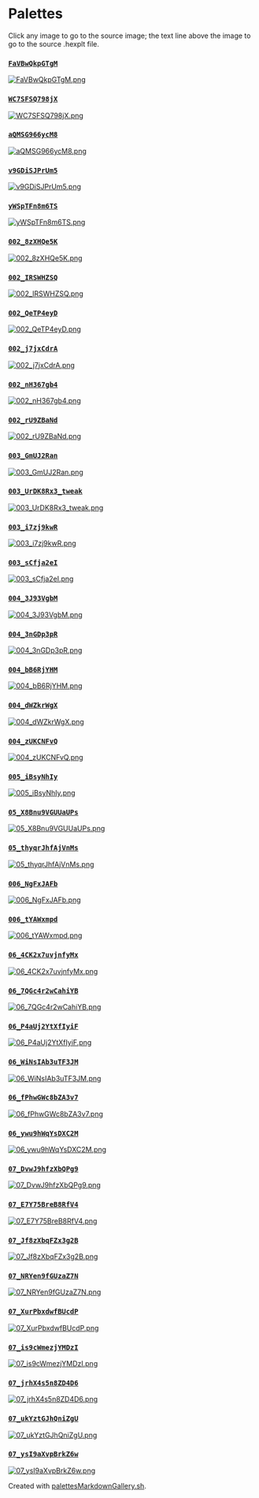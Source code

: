 # Palettes

Click any image to go to the source image; the text line above the image to go to the source .hexplt file.

### [`FaVBwQkpGTgM`](FaVBwQkpGTgM.hexplt)

[ ![FaVBwQkpGTgM.png](FaVBwQkpGTgM.png) ](FaVBwQkpGTgM.png)

### [`WC7SFSQ798jX`](WC7SFSQ798jX.hexplt)

[ ![WC7SFSQ798jX.png](WC7SFSQ798jX.png) ](WC7SFSQ798jX.png)

### [`aQMSG966ycM8`](aQMSG966ycM8.hexplt)

[ ![aQMSG966ycM8.png](aQMSG966ycM8.png) ](aQMSG966ycM8.png)

### [`v9GDiSJPrUm5`](v9GDiSJPrUm5.hexplt)

[ ![v9GDiSJPrUm5.png](v9GDiSJPrUm5.png) ](v9GDiSJPrUm5.png)

### [`yWSpTFn8m6TS`](yWSpTFn8m6TS.hexplt)

[ ![yWSpTFn8m6TS.png](yWSpTFn8m6TS.png) ](yWSpTFn8m6TS.png)

### [`002_8zXHQe5K`](002_8zXHQe5K.hexplt)

[ ![002_8zXHQe5K.png](002_8zXHQe5K.png) ](002_8zXHQe5K.png)

### [`002_IRSWHZSQ`](002_IRSWHZSQ.hexplt)

[ ![002_IRSWHZSQ.png](002_IRSWHZSQ.png) ](002_IRSWHZSQ.png)

### [`002_QeTP4eyD`](002_QeTP4eyD.hexplt)

[ ![002_QeTP4eyD.png](002_QeTP4eyD.png) ](002_QeTP4eyD.png)

### [`002_j7jxCdrA`](002_j7jxCdrA.hexplt)

[ ![002_j7jxCdrA.png](002_j7jxCdrA.png) ](002_j7jxCdrA.png)

### [`002_nH367gb4`](002_nH367gb4.hexplt)

[ ![002_nH367gb4.png](002_nH367gb4.png) ](002_nH367gb4.png)

### [`002_rU9ZBaNd`](002_rU9ZBaNd.hexplt)

[ ![002_rU9ZBaNd.png](002_rU9ZBaNd.png) ](002_rU9ZBaNd.png)

### [`003_GmUJ2Ran`](003_GmUJ2Ran.hexplt)

[ ![003_GmUJ2Ran.png](003_GmUJ2Ran.png) ](003_GmUJ2Ran.png)

### [`003_UrDK8Rx3_tweak`](003_UrDK8Rx3_tweak.hexplt)

[ ![003_UrDK8Rx3_tweak.png](003_UrDK8Rx3_tweak.png) ](003_UrDK8Rx3_tweak.png)

### [`003_i7zj9kwR`](003_i7zj9kwR.hexplt)

[ ![003_i7zj9kwR.png](003_i7zj9kwR.png) ](003_i7zj9kwR.png)

### [`003_sCfja2eI`](003_sCfja2eI.hexplt)

[ ![003_sCfja2eI.png](003_sCfja2eI.png) ](003_sCfja2eI.png)

### [`004_3J93VgbM`](004_3J93VgbM.hexplt)

[ ![004_3J93VgbM.png](004_3J93VgbM.png) ](004_3J93VgbM.png)

### [`004_3nGDp3pR`](004_3nGDp3pR.hexplt)

[ ![004_3nGDp3pR.png](004_3nGDp3pR.png) ](004_3nGDp3pR.png)

### [`004_bB6RjYHM`](004_bB6RjYHM.hexplt)

[ ![004_bB6RjYHM.png](004_bB6RjYHM.png) ](004_bB6RjYHM.png)

### [`004_dWZkrWgX`](004_dWZkrWgX.hexplt)

[ ![004_dWZkrWgX.png](004_dWZkrWgX.png) ](004_dWZkrWgX.png)

### [`004_zUKCNFvQ`](004_zUKCNFvQ.hexplt)

[ ![004_zUKCNFvQ.png](004_zUKCNFvQ.png) ](004_zUKCNFvQ.png)

### [`005_iBsyNhIy`](005_iBsyNhIy.hexplt)

[ ![005_iBsyNhIy.png](005_iBsyNhIy.png) ](005_iBsyNhIy.png)

### [`05_X8Bnu9VGUUaUPs`](05_X8Bnu9VGUUaUPs.hexplt)

[ ![05_X8Bnu9VGUUaUPs.png](05_X8Bnu9VGUUaUPs.png) ](05_X8Bnu9VGUUaUPs.png)

### [`05_thyqrJhfAjVnMs`](05_thyqrJhfAjVnMs.hexplt)

[ ![05_thyqrJhfAjVnMs.png](05_thyqrJhfAjVnMs.png) ](05_thyqrJhfAjVnMs.png)

### [`006_NgFxJAFb`](006_NgFxJAFb.hexplt)

[ ![006_NgFxJAFb.png](006_NgFxJAFb.png) ](006_NgFxJAFb.png)

### [`006_tYAWxmpd`](006_tYAWxmpd.hexplt)

[ ![006_tYAWxmpd.png](006_tYAWxmpd.png) ](006_tYAWxmpd.png)

### [`06_4CK2x7uvjnfyMx`](06_4CK2x7uvjnfyMx.hexplt)

[ ![06_4CK2x7uvjnfyMx.png](06_4CK2x7uvjnfyMx.png) ](06_4CK2x7uvjnfyMx.png)

### [`06_7QGc4r2wCahiYB`](06_7QGc4r2wCahiYB.hexplt)

[ ![06_7QGc4r2wCahiYB.png](06_7QGc4r2wCahiYB.png) ](06_7QGc4r2wCahiYB.png)

### [`06_P4aUj2YtXfIyiF`](06_P4aUj2YtXfIyiF.hexplt)

[ ![06_P4aUj2YtXfIyiF.png](06_P4aUj2YtXfIyiF.png) ](06_P4aUj2YtXfIyiF.png)

### [`06_WiNsIAb3uTF3JM`](06_WiNsIAb3uTF3JM.hexplt)

[ ![06_WiNsIAb3uTF3JM.png](06_WiNsIAb3uTF3JM.png) ](06_WiNsIAb3uTF3JM.png)

### [`06_fPhwGWc8bZA3v7`](06_fPhwGWc8bZA3v7.hexplt)

[ ![06_fPhwGWc8bZA3v7.png](06_fPhwGWc8bZA3v7.png) ](06_fPhwGWc8bZA3v7.png)

### [`06_ywu9hWqYsDXC2M`](06_ywu9hWqYsDXC2M.hexplt)

[ ![06_ywu9hWqYsDXC2M.png](06_ywu9hWqYsDXC2M.png) ](06_ywu9hWqYsDXC2M.png)

### [`07_DvwJ9hfzXbQPg9`](07_DvwJ9hfzXbQPg9.hexplt)

[ ![07_DvwJ9hfzXbQPg9.png](07_DvwJ9hfzXbQPg9.png) ](07_DvwJ9hfzXbQPg9.png)

### [`07_E7Y75BreB8RfV4`](07_E7Y75BreB8RfV4.hexplt)

[ ![07_E7Y75BreB8RfV4.png](07_E7Y75BreB8RfV4.png) ](07_E7Y75BreB8RfV4.png)

### [`07_Jf8zXbqFZx3g2B`](07_Jf8zXbqFZx3g2B.hexplt)

[ ![07_Jf8zXbqFZx3g2B.png](07_Jf8zXbqFZx3g2B.png) ](07_Jf8zXbqFZx3g2B.png)

### [`07_NRYen9fGUzaZ7N`](07_NRYen9fGUzaZ7N.hexplt)

[ ![07_NRYen9fGUzaZ7N.png](07_NRYen9fGUzaZ7N.png) ](07_NRYen9fGUzaZ7N.png)

### [`07_XurPbxdwfBUcdP`](07_XurPbxdwfBUcdP.hexplt)

[ ![07_XurPbxdwfBUcdP.png](07_XurPbxdwfBUcdP.png) ](07_XurPbxdwfBUcdP.png)

### [`07_is9cWmezjYMDzI`](07_is9cWmezjYMDzI.hexplt)

[ ![07_is9cWmezjYMDzI.png](07_is9cWmezjYMDzI.png) ](07_is9cWmezjYMDzI.png)

### [`07_jrhX4s5n8ZD4D6`](07_jrhX4s5n8ZD4D6.hexplt)

[ ![07_jrhX4s5n8ZD4D6.png](07_jrhX4s5n8ZD4D6.png) ](07_jrhX4s5n8ZD4D6.png)

### [`07_ukYztGJhQniZgU`](07_ukYztGJhQniZgU.hexplt)

[ ![07_ukYztGJhQniZgU.png](07_ukYztGJhQniZgU.png) ](07_ukYztGJhQniZgU.png)

### [`07_ysI9aXvpBrkZ6w`](07_ysI9aXvpBrkZ6w.hexplt)

[ ![07_ysI9aXvpBrkZ6w.png](07_ysI9aXvpBrkZ6w.png) ](07_ysI9aXvpBrkZ6w.png)

Created with [palettesMarkdownGallery.sh](https://github.com/earthbound19/_ebDev/blob/master/scripts/imgAndVideo/palettesMarkdownGallery.sh).